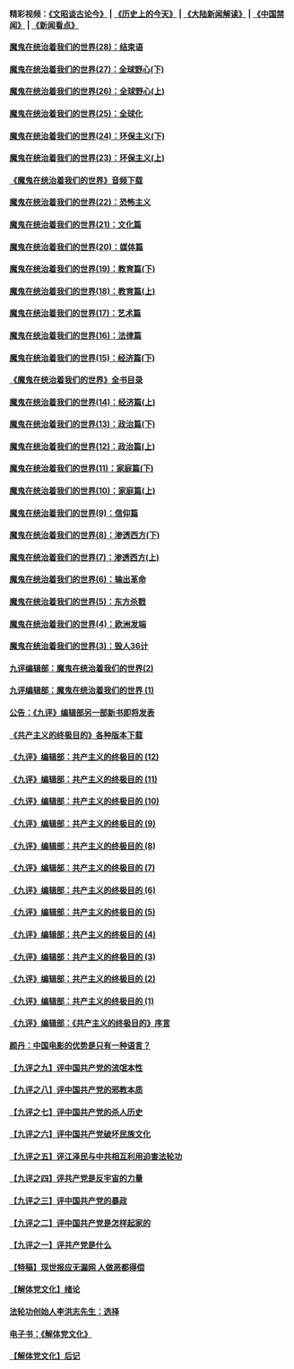 #### 精彩视频：[《文昭谈古论今》](http://45.76.195.252/wenzhao) | [《历史上的今天》](http://45.76.195.252/today-in-history) | [《大陆新闻解读》](http://45.76.195.252/ntdtv-comedy) | [《中国禁闻》](http://45.76.195.252/ntdtv-news) | [《新闻看点》](http://45.76.195.252/news-insight) 

 #### [魔鬼在统治着我们的世界(28)：结束语](../pages/nsc422/n10936246.md?t=02130031) 

#### [魔鬼在统治着我们的世界(27)：全球野心(下)](../pages/nsc422/n10928319.md?t=02130031) 

#### [魔鬼在统治着我们的世界(26)：全球野心(上)](../pages/nsc422/n10900318.md?t=02130031) 

#### [魔鬼在统治着我们的世界(25)：全球化](../pages/nsc422/n10788205.md?t=02130031) 

#### [魔鬼在统治着我们的世界(24)：环保主义(下)](../pages/nsc422/n10695307.md?t=02130031) 

#### [魔鬼在统治着我们的世界(23)：环保主义(上)](../pages/nsc422/n10688613.md?t=02130031) 

#### [《魔鬼在统治着我们的世界》音频下载](../pages/nsc422/n10635553.md?t=02130031) 

#### [魔鬼在统治着我们的世界(22)：恐怖主义](../pages/nsc422/n10614727.md?t=02130031) 

#### [魔鬼在统治着我们的世界(21)：文化篇](../pages/nsc422/n10597706.md?t=02130031) 

#### [魔鬼在统治着我们的世界(20)：媒体篇](../pages/nsc422/n10586579.md?t=02130031) 

#### [魔鬼在统治着我们的世界(19)：教育篇(下)](../pages/nsc422/n10564808.md?t=02130031) 

#### [魔鬼在统治着我们的世界(18)：教育篇(上)](../pages/nsc422/n10526970.md?t=02130031) 

#### [魔鬼在统治着我们的世界(17)：艺术篇](../pages/nsc422/n10499093.md?t=02130031) 

#### [魔鬼在统治着我们的世界(16)：法律篇](../pages/nsc422/n10485969.md?t=02130031) 

#### [魔鬼在统治着我们的世界(15)：经济篇(下)](../pages/nsc422/n10469975.md?t=02130031) 

#### [《魔鬼在统治着我们的世界》全书目录](../pages/nsc422/n10464261.md?t=02130031) 

#### [魔鬼在统治着我们的世界(14)：经济篇(上)](../pages/nsc422/n10457370.md?t=02130031) 

#### [魔鬼在统治着我们的世界(13)：政治篇(下)](../pages/nsc422/n10448270.md?t=02130031) 

#### [魔鬼在统治着我们的世界(12)：政治篇(上)](../pages/nsc422/n10444576.md?t=02130031) 

#### [魔鬼在统治着我们的世界(11)：家庭篇(下)](../pages/nsc422/n10440961.md?t=02130031) 

#### [魔鬼在统治着我们的世界(10)：家庭篇(上)](../pages/nsc422/n10435448.md?t=02130031) 

#### [魔鬼在统治着我们的世界(9)：信仰篇](../pages/nsc422/n10432159.md?t=02130031) 

#### [魔鬼在统治着我们的世界(8)：渗透西方(下)](../pages/nsc422/n10429603.md?t=02130031) 

#### [魔鬼在统治着我们的世界(7)：渗透西方(上)](../pages/nsc422/n10426013.md?t=02130031) 

#### [魔鬼在统治着我们的世界(6)：输出革命](../pages/nsc422/n10421536.md?t=02130031) 

#### [魔鬼在统治着我们的世界(5)：东方杀戮](../pages/nsc422/n10417707.md?t=02130031) 

#### [魔鬼在统治着我们的世界(4)：欧洲发端](../pages/nsc422/n10414890.md?t=02130031) 

#### [魔鬼在统治着我们的世界(3)：毁人36计](../pages/nsc422/n10411583.md?t=02130031) 

#### [九评编辑部：魔鬼在统治着我们的世界(2)](../pages/nsc422/n10410036.md?t=02130031) 

#### [九评编辑部：魔鬼在统治着我们的世界 (1)](../pages/nsc422/n10406825.md?t=02130031) 

#### [公告：《九评》编辑部另一部新书即将发表](../pages/nsc422/n10405104.md?t=02130031) 

#### [《共产主义的终极目的》各种版本下载](../pages/nsc422/n10022138.md?t=02130031) 

#### [《九评》编辑部：共产主义的终极目的 (12)](../pages/nsc422/n9933272.md?t=02130031) 

#### [《九评》编辑部：共产主义的终极目的 (11)](../pages/nsc422/n9924973.md?t=02130031) 

#### [《九评》编辑部：共产主义的终极目的 (10)](../pages/nsc422/n9920883.md?t=02130031) 

#### [《九评》编辑部：共产主义的终极目的 (9)](../pages/nsc422/n9916363.md?t=02130031) 

#### [《九评》编辑部：共产主义的终极目的 (8)](../pages/nsc422/n9912488.md?t=02130031) 

#### [《九评》编辑部：共产主义的终极目的 (7)](../pages/nsc422/n9901176.md?t=02130031) 

#### [《九评》编辑部：共产主义的终极目的 (6)](../pages/nsc422/n9899359.md?t=02130031) 

#### [《九评》编辑部：共产主义的终极目的 (5)](../pages/nsc422/n9893174.md?t=02130031) 

#### [《九评》编辑部：共产主义的终极目的 (4)](../pages/nsc422/n9891246.md?t=02130031) 

#### [《九评》编辑部：共产主义的终极目的 (3)](../pages/nsc422/n9879879.md?t=02130031) 

#### [《九评》编辑部：共产主义的终极目的 (2)](../pages/nsc422/n9876205.md?t=02130031) 

#### [《九评》编辑部：共产主义的终极目的 (1)](../pages/nsc422/n9865857.md?t=02130031) 

#### [《九评》编辑部：《共产主义的终极目的》序言](../pages/nsc422/n9862666.md?t=02130031) 

#### [颜丹：中国电影的优势是只有一种语言？](../pages/nsc422/n9583062.md?t=02130031) 

#### [【九评之九】评中国共产党的流氓本性](../pages/nsc422/n737542.md?t=02130031) 

#### [【九评之八】评中国共产党的邪教本质](../pages/nsc422/n735942.md?t=02130031) 

#### [【九评之七】评中国共产党的杀人历史](../pages/nsc422/n733806.md?t=02130031) 

#### [【九评之六】评中国共产党破坏民族文化](../pages/nsc422/n731667.md?t=02130031) 

#### [【九评之五】评江泽民与中共相互利用迫害法轮功](../pages/nsc422/n730058.md?t=02130031) 

#### [【九评之四】评共产党是反宇宙的力量](../pages/nsc422/n727814.md?t=02130031) 

#### [【九评之三】评中国共产党的暴政](../pages/nsc422/n725597.md?t=02130031) 

#### [【九评之二】评中国共产党是怎样起家的](../pages/nsc422/n723946.md?t=02130031) 

#### [【九评之一】评共产党是什么](../pages/nsc422/n722529.md?t=02130031) 

#### [【特稿】现世报应无漏网 人做恶都得偿](../pages/nsc422/n4215167.md?t=02130031) 

#### [【解体党文化】绪论](../pages/nsc422/n1449356.md?t=02130031) 

#### [法轮功创始人李洪志先生：选择](../pages/nsc422/n3580738.md?t=02130031) 

#### [电子书：《解体党文化》](../pages/nsc422/n1573484.md?t=02130031) 

#### [【解体党文化】后记](../pages/nsc422/n1531999.md?t=02130031) 

